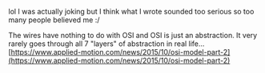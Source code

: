 lol I was actually joking but I think what I wrote sounded too serious so too many people believed me :/

The wires have nothing to do with OSI and OSI is just an abstraction. It very rarely goes through all 7 "layers" of abstraction in real life... [https://www.applied-motion.com/news/2015/10/osi-model-part-2](https://www.applied-motion.com/news/2015/10/osi-model-part-2)
